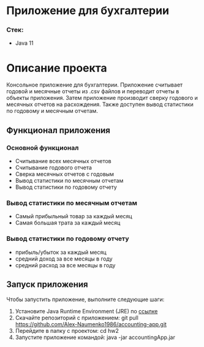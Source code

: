 # Приложение для бухгалтерии
### Стек:
- Java 11

# Описание проекта
Консольное приложение для бухгалтерии. Приложение считывает годовой и месячные отчеты из .csv файлов и переводит отчеты
в объекты приложения. Затем приложение производит сверку годового и месячных отчетов на расхождения. Также доступен вывод
статистики по годовому и месячным отчетам.

## Функционал приложения

### Основной функционал

- Считывание всех месячных отчетов
- Считывание годового отчета
- Сверка месячных отчетов с годовым
- Вывод статистики по месячным отчетам
- Вывод статистики по годовому отчету

### Вывод статистики по месячным отчетам

- Самый прибыльный товар за каждый месяц
- Самая большая трата за каждый месяц

### Вывод статистики по годовому отчету

- прибыль/убыток за каждый месяц
- средний доход за все месяцы в году
- средний расход за все месяцы в году

## Запуск приложения

Чтобы запустить приложение, выполните следующие шаги:
1. Установите Java Runtime Environment (JRE) по [ссылке](https://www.oracle.com/java/technologies/downloads/#java8-windows)
2. Скачайте репозиторий с приложением: git pull https://github.com/Alex-Naumenko1986/accounting-app.git
3. Перейдите в папку с проектом: cd hw2
4. Запустите приложение командой: java -jar accountingApp.jar
